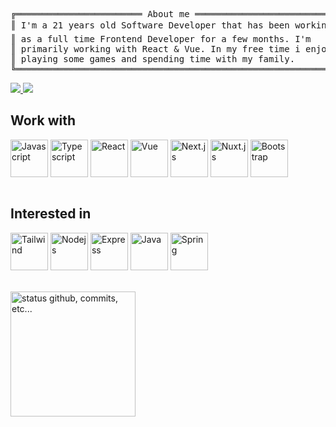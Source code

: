 <pre style="font-family:Menlo,'DejaVu Sans Mono',consolas,'Courier New',monospace">
╔════════════════════════ About me ═══════════════════════════╗ 😉 <a href="https://websiteportfolio13.herokuapp.com">Marcelo Ferreira</a>       
║ I'm a 21 years old Software Developer that has been working ║  └── 💻 Technologies    
║ as a full time Frontend Developer for a few months. I'm     ║    ├── 💙 React
║ primarily working with React & Vue. In my free time i enjoy ║    ├── 💚 Vue                                 
║ playing some games and spending time with my family.        ║    └── 💜 Bootstrap        
╚═════════════════════════════════════════════════════════════╝               
</pre>

<div>
  <a target='_blank' href='flaviomff@gmail.com'> 
    <img src="https://img.shields.io/badge/Gmail-aa2222?style=for-the-badge&logo=gmail&logoColor=white">
  </a> 
  <a target='_blank' href="https://www.linkedin.com/in/marcelo-ferreira-790a66226/">
    <img src="https://img.shields.io/badge/LinkedIn-0077B5?style=for-the-badge&logo=linkedin&logoColor=white">
  </a>
</div>

<div>
  <h2>Work with</h2>
  <img width="60" height="60" align='center' title="Javascript" src="https://cdn.jsdelivr.net/gh/devicons/devicon/icons/javascript/javascript-original.svg" />
  <img width="60" height="60" align='center' title="Typescript" src="https://cdn.jsdelivr.net/gh/devicons/devicon/icons/typescript/typescript-original.svg" />
  <img width="60" height="60" align='center' title="React" src="https://cdn.jsdelivr.net/gh/devicons/devicon/icons/react/react-original.svg" />
  <img width="60" height="60" align='center' title="Vue" src="https://cdn.jsdelivr.net/gh/devicons/devicon/icons/vuejs/vuejs-original.svg" />
  <img width="60" height="60" align='center' title="Next.js" src="https://cdn.jsdelivr.net/gh/devicons/devicon/icons/nextjs/nextjs-original.svg" />
  <img width="60" height="60" align='center' title="Nuxt.js" src="https://cdn.jsdelivr.net/gh/devicons/devicon/icons/nuxtjs/nuxtjs-original.svg" />
  <img width="60" height="60" align='center' title="Bootstrap" src="https://cdn.jsdelivr.net/gh/devicons/devicon/icons/bootstrap/bootstrap-plain.svg" />
</div>

<br />

<div>
  <h2>Interested in</h2>
  <img width="60" height="60" align='center' title="Tailwind" src="https://cdn.jsdelivr.net/gh/devicons/devicon/icons/tailwindcss/tailwindcss-plain.svg" />
  <img width="60" height="60" align='center' title="Nodejs" src="https://cdn.jsdelivr.net/gh/devicons/devicon/icons/nodejs/nodejs-original.svg" />
  <img width="60" height="60" align='center' title="Express" src="https://cdn.jsdelivr.net/gh/devicons/devicon/icons/express/express-original.svg" />
  <img width="60" height="60" align='center' title="Java" src="https://cdn.jsdelivr.net/gh/devicons/devicon/icons/java/java-original.svg" />
  <img width="60" height="60" align='center' title="Spring" src="https://cdn.jsdelivr.net/gh/devicons/devicon/icons/spring/spring-original.svg" />
</div>

<br />
<br />

<div>
    <img alt="status github, commits, etc..." height="200px" src="https://github-readme-stats.vercel.app/api?username=basedCadet&count_private=true&show_icons=true&theme=algolia&bg_color=0,000000,130F40&layout=compact&border_radius=8" />
</div>
